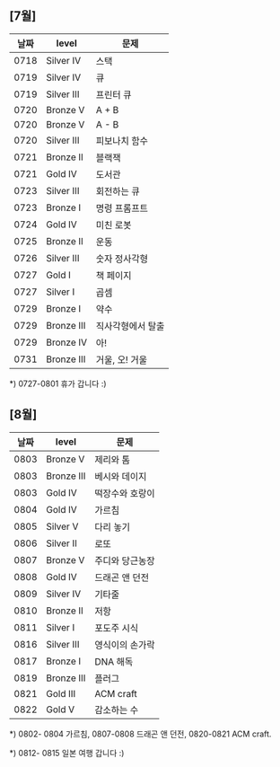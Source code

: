  
## [7월]

| 날짜         | level        | 문제         |
| ------------ | ------------ | ------------ |
| 0718         | Silver IV    | 스택         |
| 0719         | Silver IV    | 큐           |
| 0719         | Silver III   | 프린터 큐    |
| 0720         | Bronze V     | A + B        |
| 0720         | Bronze V     | A - B        |
| 0720         | Silver III   | 피보나치 함수 |
| 0721         | Bronze II    | 블랙잭       |
| 0721         | Gold IV      | 도서관       |
| 0723         | Silver III   | 회전하는 큐   |
| 0723         | Bronze I     | 명령 프롬프트 |
| 0724         | Gold IV      | 미친 로봇    |
| 0725         | Bronze II    | 운동         |
| 0726         | Silver III   | 숫자 정사각형 | 
| 0727         | Gold I       | 책 페이지    |
| 0727         | Silver I     | 곱셈         |
| 0729         | Bronze I     | 약수         |
| 0729         | Bronze III   | 직사각형에서 탈출|
| 0729         | Bronze IV    | 아!         |
| 0731         | Bronze III   | 거울, 오! 거울|

*) 0727-0801 휴가 갑니다 :)
           
             
          
## [8월]

| 날짜         | level        | 문제         |
| ------------ | ------------ | ------------ |
| 0803         | Bronze V     | 제리와 톰     |
| 0803         | Bronze III   | 베시와 데이지  |
| 0803         | Gold IV      | 떡장수와 호랑이|
| 0804         | Gold IV      | 가르침         |
| 0805         | Silver V     | 다리 놓기      |
| 0806         | Silver II    | 로또           |
| 0807         | Bronze V     | 주디와 당근농장 |
| 0808         | Gold IV      | 드래곤 앤 던전  |
| 0809         | Silver IV    | 기타줄         |
| 0810         | Bronze II    | 저항           |
| 0811         | Silver I     | 포도주 시식    |
| 0816         | Silver III   | 영식이의 손가락 |
| 0817         | Bronze I     | DNA 해독       |
| 0819         | Bronze III   | 플러그         |
| 0821         | Gold III     | ACM craft     |
| 0822         | Gold V       | 감소하는 수    |


*) 0802- 0804 가르침, 0807-0808 드래곤 앤 던전, 0820-0821 ACM craft.

*) 0812- 0815 일본 여행 갑니다 :) 





